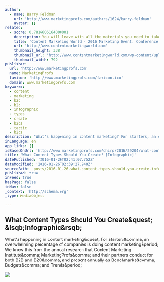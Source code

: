 ```yaml
---
author:
  - name: Barry Feldman
    url: 'http://www.marketingprofs.com/authors/1624/barry-feldman'
    avatar: {}
related:
  - score: 0.7816606164000001
    description: You will leave with all the materials you need to take a content marketing strategy back to your team - and - to implement a content marketing plan that will grow your business and inspire your audience.
    title: 'Content Marketing World - 2016 Marketing Event, Conference'
    url: 'http://www.contentmarketingworld.com'
    thumbnail_height: 338
    thumbnail_url: 'http://www.contentmarketingworld.com/wp-content/uploads/2015/10/CMWorld16_Logo_rev.png'
    thumbnail_width: 792
publisher:
  url: 'http://www.marketingprofs.com'
  name: MarketingProfs
  favicon: 'http://www.marketingprofs.com/favicon.ico'
  domain: www.marketingprofs.com
keywords:
  - content
  - marketing
  - b2b
  - b2c
  - infographic
  - types
  - create
  - b2bs
  - tactic
  - b2cs
description: "What's happening in content marketing? For starters, an overwhelming percentage of companies is doing content marketing. We know this from the annual research that Content Marketing Institute, MarketingProfs, and their partners conduct for both B2B and B2C, and present annually as Benchmarks, Budgets, and Trends."
inLanguage: en
app_links: []
isBasedOnUrl: 'http://www.marketingprofs.com/chirp/2016/29204/what-content-types-should-you-create-infographic?adref=nlt012516'
title: 'What Content Types Should You Create? [Infographic]'
datePublished: '2016-01-26T02:41:07.752Z'
dateModified: '2016-01-26T02:39:27.940Z'
sourcePath: _posts/2016-01-26-what-content-types-should-you-create-infographic.md
published: true
inFeed: true
hasPage: false
inNav: false
_context: 'http://schema.org'
_type: MediaObject

---
```

<article style=""><h1>What Content Types Should You Create&amp;quest; &amp;lsqb;Infographic&amp;rsqb;</h1><p>What's happening in content marketing&amp;quest; For starters&amp;comma; an overwhelming percentage of companies is doing content marketing&amp;period; We know this from the annual research that Content Marketing Institute&amp;comma; MarketingProfs&amp;comma; and their partners conduct for both B2B and B2C&amp;comma; and present annually as Benchmarks&amp;comma; Budgets&amp;comma; and Trends&amp;period;</p><img src="http://i.marketingprofs.com/assets/images/daily-chirp/160123-what-content-types-should-you-create-infographic-preview.jpg" /></article>